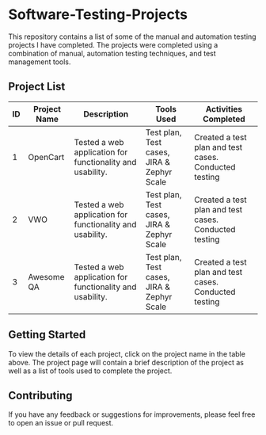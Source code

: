 # Software-Testing-Projects

This repository contains a list of some of the manual and automation testing projects I have completed. The projects were completed using a combination of manual, automation testing techniques, and test management tools. 

## Project List
|  ID | Project Name | Description | Tools Used | Activities Completed |
|-----|--------------|-------------|------------|----------------------|
|  1  | OpenCart | Tested a web application for functionality and usability. | Test plan, Test cases, JIRA & Zephyr Scale | Created a test plan and test cases. Conducted testing |
|  2  | VWO |Tested a web application for functionality and usability. | Test plan, Test cases, JIRA & Zephyr Scale | Created a test plan and test cases. Conducted testing |
|  3  | Awesome QA |Tested a web application for functionality and usability. | Test plan, Test cases, JIRA & Zephyr Scale | Created a test plan and test cases. Conducted testing |
## Getting Started

To view the details of each project, click on the project name in the table above. The project page will contain a brief description of the project as well as a list of tools used to complete the project.




## Contributing

If you have any feedback or suggestions for improvements, please feel free to open an issue or pull request.

